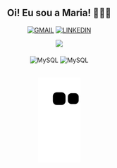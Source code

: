 <div align="center" </div>
 
## Oi! Eu sou a Maria! 🙋🏽‍♀️

[![GMAIL](https://img.shields.io/badge/Gmail-D14836?style=for-the-badge&logo=gmail&logoColor=white)](mailto:elienellinhares@gmail.com)
[![LINKEDIN](https://img.shields.io/badge/LinkedIn-0077B5?style=for-the-badge&logo=linkedin&logoColor=white)](https://www.linkedin.com/in/maria-eliene-2740751b8/)


<img height="180em" src="https://github-readme-stats.vercel.app/api/top-langs/?username=maria-eliene&layout=compact&langs_count=7&theme=dracula"/>

<div style="display: inline_block"><br/>
    <img align="center"  alt="MySQL" src= "https://img.shields.io/badge/MySQL-00000F?style=for-the-badge&logo=mysql&logoColor=white"/>
    <img align="center"  alt="MySQL" src= "https://img.shields.io/badge/Python-3776AB?style=for-the-badge&logo=python&logoColor=white"/>
</div>
<br>

  ![Snake animation](https://github.com/rafaballerini/rafaballerini/blob/output/github-contribution-grid-snake.svg)
